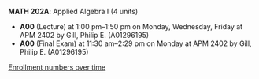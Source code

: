 **MATH 202A**: Applied Algebra I (4 units)

- **A00** (Lecture) at 1:00 pm–1:50 pm on Monday, Wednesday, Friday at APM 2402 by Gill, Philip E. (A01296195)
- **A00** (Final Exam) at 11:30 am–2:29 pm on Monday at APM 2402 by Gill, Philip E. (A01296195)

[Enrollment numbers over time](./MATH202A.tsv)
